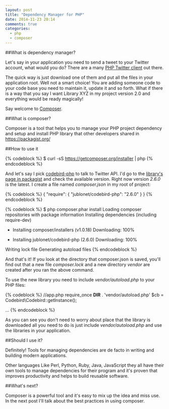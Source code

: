 ```yaml
---
layout: post
title: "Dependency Manager for PHP"
date: 2014-11-23 20:14
comments: true
categories:
  - php
  - composer
---
```


##What is dependency manager?

Let's say in your application you need to send a tweet to your Twitter account, what would you do? There are a many [PHP Twitter client](https://dev.twitter.com/overview/api/twitter-libraries#php) out there.

The quick way is just download one of them and put all the files in your application root. Well not a smart choice! You are adding someone code to your code base you need to maintain it, update it and so forth. What if there is a way that you say I want Library XYZ in my project version 2.0 and everything would be ready magically!

Say welcome to [Composer](https://getcomposer.org/).



<!-- more -->

##What is composer?

Composer is a tool that helps you to manage your PHP project dependency and setup and install PHP library that other developers shared in https://packagist.org/


##How to use it

{% codeblock %}
$ curl -sS https://getcomposer.org/installer | php
{% endcodeblock %}

And let's say I pick [codebird-php](https://packagist.org/packages/jublonet/codebird-php) to talk to Twitter API. I'd go to the [library's page in packagist](https://packagist.org/packages/jublonet/codebird-php) and check the available version. Right now version _2.6.0_ is the latest. I create a file named _composer.json_ in my root of project:

{% codeblock %}
{
    "require": {
        "jublonet/codebird-php": "2.6.0"
    }
}
{% endcodeblock %}



{% codeblock %}
$ php composer.phar install
Loading composer repositories with package information
Installing dependencies (including require-dev)
  - Installing composer/installers (v1.0.18)
    Downloading: 100%

  - Installing jublonet/codebird-php (2.6.0)
    Downloading: 100%

Writing lock file
Generating autoload files
{% endcodeblock %}


And that's it! If you look at the directory that composer.json is saved, you'll find out that a new file *composer.lock* and a new directory *vendor* are created after you ran the above command.

To use the new library you need to include _vendor/autoload.php_ to your PHP files:

{% codeblock %}
//app.php
require_once __DIR__ . 'vendor/autoload.php'
$cb = Codebird\Codebird::getInstance();

...
{% endcodeblock %}

As you can see you don't need to worry about place that the library is downloaded all you need to do is just include _vendor/autoload.php_ and use the libraries in your application.


##Should I use it?

Definitely! Tools for managing dependencies are de facto in writing and building modern applications.

Other languages Like Perl, Python, Ruby, Java, JavaScript they all have their own tools to manage dependencies for their program and it's proven that improves productivity and helps to build reusable software.


##What's next?

Composer is a powerful tool and it's easy to mix up the idea and miss use. In the next post I'll talk about the best practices in using composer.
